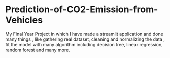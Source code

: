 # Prediction-of-CO2-Emission-from-Vehicles

My Final Year Project in which I have made a streamlit application and done many things , like gathering real dataset, cleaning and normalizing the data , fit the model with many algorithm including decision tree, linear regression, random forest and many more. 
